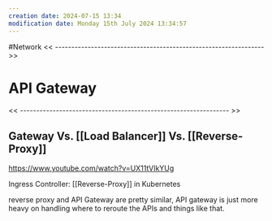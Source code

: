 ```yaml
---
creation date: 2024-07-15 13:34
modification date: Monday 15th July 2024 13:34:57
---
```

#Network
<< ---------------------------------------------------------------- >>

# API Gateway

<< ---------------------------------------------------------------- >>

## Gateway Vs. [[Load Balancer]] Vs. [[Reverse-Proxy]]

https://www.youtube.com/watch?v=UX11tVIkYUg

Ingress Controller: [[Reverse-Proxy]] in Kubernetes

reverse proxy and API Gateway are pretty similar, API gateway is just more heavy on handling where to reroute the APIs and things like that. 